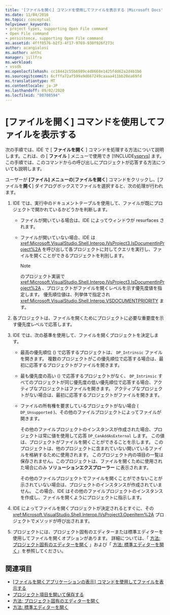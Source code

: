 ```yaml
---
title: '[ファイルを開く] コマンドを使用してファイルを表示する |Microsoft Docs'
ms.date: 11/04/2016
ms.topic: conceptual
helpviewer_keywords:
- project types, supporting Open File command
- Open File command
- persistence, supporting Open File command
ms.assetid: 4fff0576-b2f3-4f17-9769-930f926f273c
author: acangialosi
ms.author: anthc
manager: jillfra
ms.workload:
- vssdk
ms.openlocfilehash: cc18442c55b6989c4d8668e1425fdd62a2d4b1b6
ms.sourcegitcommit: 6cfffa72af599a9d667249caaaa411bb28ea69fd
ms.translationtype: MT
ms.contentlocale: ja-JP
ms.lasthandoff: 09/02/2020
ms.locfileid: "80708594"
---
```

# <a name="display-files-by-using-the-open-file-command"></a>[ファイルを開く] コマンドを使用してファイルを表示する
次の手順では、IDE で [ **ファイルを開く** ] コマンドを処理する方法について説明します。これは、の [ **ファイル** ] メニューで使用でき [!INCLUDE[vsprvs](../../code-quality/includes/vsprvs_md.md)] ます。 この手順では、このコマンドからの呼び出しにプロジェクトが応答する方法についても説明します。

 ユーザーが **[ファイル] メニューの**[**ファイルを開く**] コマンドをクリックし、[ファイルを**開く**] ダイアログボックスでファイルを選択すると、次の処理が行われます。

1. IDE では、実行中のドキュメントテーブルを使用して、ファイルが既にプロジェクトで開かれているかどうかを判断します。

    - ファイルが開いている場合は、IDE によってウィンドウが resurfaces されます。

    - ファイルが開いていない場合、IDE は <xref:Microsoft.VisualStudio.Shell.Interop.IVsProject3.IsDocumentInProject%2A> を呼び出して各プロジェクトに対してクエリを実行し、ファイルを開くことができるプロジェクトを判別します。

        > [!NOTE]
        > のプロジェクト実装で <xref:Microsoft.VisualStudio.Shell.Interop.IVsProject3.IsDocumentInProject%2A> 、プロジェクトがファイルを開くレベルを示す優先度値を指定します。 優先順位値は、列挙体で指定され <xref:Microsoft.VisualStudio.Shell.Interop.VSDOCUMENTPRIORITY> ます。

2. 各プロジェクトは、ファイルを開くためにプロジェクトに必要な重要度を示す優先度レベルで応答します。

3. IDE では、次の基準を使用して、ファイルを開くプロジェクトを決定します。

    - 最高の優先順位 () で応答するプロジェクトは、 `DP_Intrinsic` ファイルを開きます。 複数のプロジェクトがこの優先順位で応答する場合は、最初に応答するプロジェクトがファイルを開きます。

    - 最も優先度の高い () で応答するプロジェクトがなく、 `DP_Intrinsic` すべてのプロジェクトが同じ優先度の低い優先順位で応答する場合、アクティブなプロジェクトはファイルを開きます。 アクティブなプロジェクトがない場合は、最初に応答するプロジェクトがファイルを開きます。

    - ファイルの所有権を要求しているプロジェクトがない場合 ( `DP_Unsupported` )、その他のファイルプロジェクトによってファイルが開きます。

         その他のファイルプロジェクトのインスタンスが作成された場合、プロジェクトは常に値を使用して応答 `DP_CanAddAsExternal` します。 この値は、プロジェクトがファイルを開くことができることを示します。 このプロジェクトは、他のプロジェクトに含まれていない開いているファイルを格納するために使用されます。 このプロジェクト内の項目の一覧は保存されません。このプロジェクトは、ファイルを開くために使用された場合にのみ **ソリューションエクスプローラー** に表示されます。

         その他のファイルプロジェクトでファイルを開くことができないことが示されていない場合は、プロジェクトのインスタンスが作成されていません。 この場合、IDE はその他のファイルプロジェクトのインスタンスを作成し、ファイルを開くようにプロジェクトに指示します。

4. IDE によってファイルを開くプロジェクトが決定されるとすぐに、その <xref:Microsoft.VisualStudio.Shell.Interop.IVsProject3.OpenItem%2A> プロジェクトでメソッドが呼び出されます。

5. プロジェクトには、プロジェクト固有のエディターまたは標準エディターを使用してファイルを開くオプションがあります。 詳細については、「 [方法: プロジェクト固有のエディターを開く](../../extensibility/how-to-open-project-specific-editors.md) 」および「 [方法: 標準エディターを開く](../../extensibility/how-to-open-standard-editors.md)」を参照してください。

## <a name="see-also"></a>関連項目
- [[ファイルを開くアプリケーションの表示] コマンドを使用してファイルを表示する](../../extensibility/internals/displaying-files-by-using-the-open-with-command.md)
- [プロジェクト項目を開いて保存する](../../extensibility/internals/opening-and-saving-project-items.md)
- [方法: プロジェクト固有のエディターを開く](../../extensibility/how-to-open-project-specific-editors.md)
- [方法: 標準エディターを開く](../../extensibility/how-to-open-standard-editors.md)
